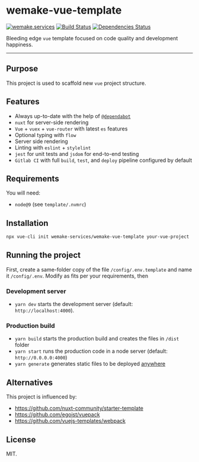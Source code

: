 # wemake-vue-template

[![wemake.services](https://img.shields.io/badge/style-wemake.services-green.svg?label=&logo=data%3Aimage%2Fpng%3Bbase64%2CiVBORw0KGgoAAAANSUhEUgAAABAAAAAQCAMAAAAoLQ9TAAAABGdBTUEAALGPC%2FxhBQAAAAFzUkdCAK7OHOkAAAAbUExURQAAAAAAAAAAAAAAAAAAAAAAAAAAAAAAAP%2F%2F%2F5TvxDIAAAAIdFJOUwAjRA8xXANAL%2Bv0SAAAADNJREFUGNNjYCAIOJjRBdBFWMkVQeGzcHAwksJnAPPZGOGAASzPzAEHEGVsLExQwE7YswCb7AFZSF3bbAAAAABJRU5ErkJggg%3D%3D)](http://wemake.services) [![Build Status](https://travis-ci.org/wemake-services/wemake-vue-template.svg?branch=master)](https://travis-ci.org/wemake-services/wemake-vue-template) [![Dependencies Status](https://img.shields.io/badge/dependencies-up%20to%20date-brightgreen.svg)](https://github.com/wemake-services/wemake-vue-template/pulls?utf8=%E2%9C%93&q=is%3Apr%20author%3Aapp%2Fdependabot)


Bleeding edge `vue` template focused on code quality and development happiness.

---

## Purpose

This project is used to scaffold new `vue` project structure.


## Features

- Always up-to-date with the help of [`@dependabot`](https://github.com/wemake-services/wemake-vue-template/pulls?utf8=%E2%9C%93&q=is%3Apr%20author%3Aapp%2Fdependabot)
- `nuxt` for server-side rendering
- `Vue` + `vuex` + `vue-router` with latest `es` features
- Optional typing with `flow`
- Server side rendering
- Linting with `eslint` + `stylelint`
- `jest` for unit tests and `jsdom` for end-to-end testing
- `Gitlab CI` with full `build`, `test`, and `deploy` pipeline configured by default


## Requirements

You will need:

- `node@9` (see `template/.nvmrc`)


## Installation

```bash
npx vue-cli init wemake-services/wemake-vue-template your-vue-project
```

## Running the project

First, create a same-folder copy of the file `/config/.env.template` and name it `/config/.env`. Modify as fits per your requirements, then

### Development server

- `yarn dev` starts the development server (default: `http://localhost:4000`).

### Production build

- `yarn build` starts the production build and creates the files in `/dist` folder
- `yarn start` runs the production code in a node server (default: `http://0.0.0.0:4000`)
- `yarn generate` generates static files to be deployed [anywhere](https://nuxtjs.org/guide/commands/)


## Alternatives

This project is influenced by:

- https://github.com/nuxt-community/starter-template
- https://github.com/egoist/vuepack
- https://github.com/vuejs-templates/webpack


## License

MIT.
